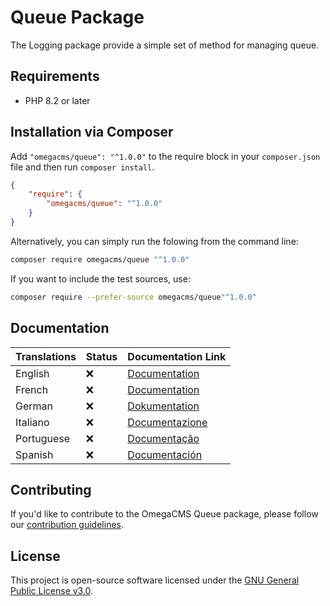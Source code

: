 # Queue Package

The Logging package provide a simple set of method for managing queue.

## Requirements

* PHP 8.2 or later

## Installation via Composer

Add `"omegacms/queue": "^1.0.0"` to the require block in your `composer.json` file and then run `composer install`.

```json
{
    "require": {
        "omegacms/queue": "^1.0.0"
    }
}
```

Alternatively, you can simply run the folowing from the command line:

```sh
composer require omegacms/queue "^1.0.0"
```

If you want to include the test sources, use:

```sh
composer require --prefer-source omegacms/queue"^1.0.0"
```

## Documentation

| Translations  | Status | Documentation Link                 |
| ------------- | ------ | -----------------------------------|
| English       | ❌     | [Documentation](docs/en/index.md)  |
| French        | ❌     | [Documentation](docs/fr/index.md)  |
| German        | ❌     | [Dokumentation](docs/de/index.md)  |
| Italiano      | ❌     | [Documentazione](docs/it/index.md) |
| Portuguese    | ❌     | [Documentação](docs/pt/index.md)   |
| Spanish       | ❌     | [Documentación](docs/es/index.md)  |


## Contributing

If you'd like to contribute to the OmegaCMS Queue package, please follow our [contribution guidelines](CONTRIBUTING.md).

## License

This project is open-source software licensed under the [GNU General Public License v3.0](LICENSE).
